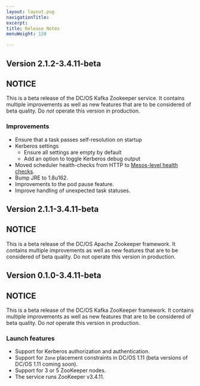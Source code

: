 ```yaml
---
layout: layout.pug
navigationTitle: 
excerpt:
title: Release Notes
menuWeight: 120

---
```


<!-- This source repo for this topic is https://github.com/mesosphere/dcos-commons -->


## Version 2.1.2-3.4.11-beta

## NOTICE

This is a beta release of the DC/OS Kafka Zookeeper service. It contains multiple improvements as well as new features that are to be considered of beta quality. Do _not_ operate this version in production.

### Improvements
- Ensure that a task passes self-resolution on startup
- Kerberos settings
  - Ensure all settings are empty by default
  - Add an option to toggle Kerberos debug output
- Moved scheduler health-checks from HTTP to [Mesos-level health checks](https://mesosphere.github.io/marathon/docs/health-checks.html#mesos-level-health-checks).
- Bump JRE to 1.8u162.
- Improvements to the pod pause feature.
- Improve handling of unexpected task statuses.

## Version 2.1.1-3.4.11-beta

## NOTICE

This is a beta release of the DC/OS Apache Zookeeper framework. It contains multiple improvements as well as new features that are to be considered of beta quality. Do not operate this version in production.

## Version 0.1.0-3.4.11-beta

## NOTICE

This is a beta release of the DC/OS Kafka ZooKeeper framework. It contains multiple improvements as well as new features that are to be considered of beta quality. Do _not_ operate this version in production.

### Launch features
- Support for Kerberos authorization and authentication.
- Support for `Zone` placement constraints in DC/OS 1.11 (beta versions of DC/OS 1.11 coming soon).
- Support for 3 or 5 ZooKeeper nodes.
- The service runs ZooKeeper v3.4.11.
